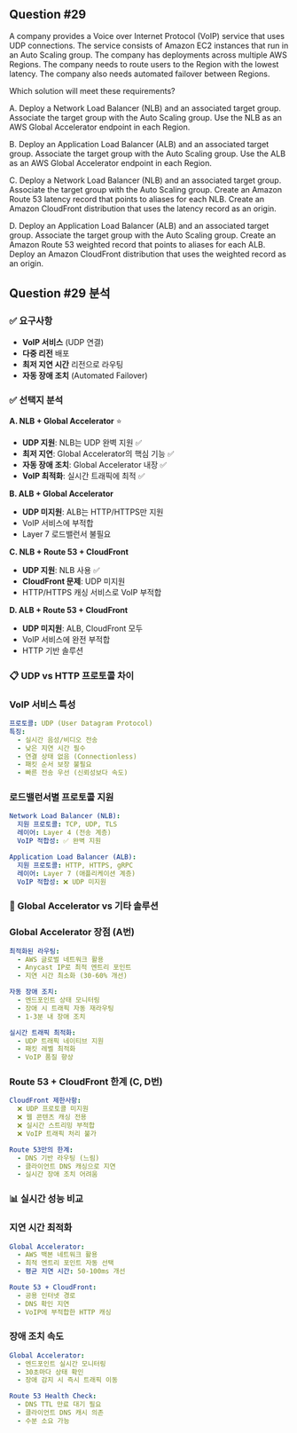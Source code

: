 ## Question #29
A company provides a Voice over Internet Protocol (VoIP) service that uses UDP connections. 
The service consists of Amazon EC2 instances that run in an Auto Scaling group. 
The company has deployments across multiple AWS Regions.
The company needs to route users to the Region with the lowest latency. 
The company also needs automated failover between Regions.

Which solution will meet these requirements?

A. Deploy a Network Load Balancer (NLB) and an associated target group. Associate the target group with the Auto Scaling group. Use the NLB as an AWS Global Accelerator endpoint in each Region.

B. Deploy an Application Load Balancer (ALB) and an associated target group. Associate the target group with the Auto Scaling group. Use the ALB as an AWS Global Accelerator endpoint in each Region.

C. Deploy a Network Load Balancer (NLB) and an associated target group. Associate the target group with the Auto Scaling group. Create an Amazon Route 53 latency record that points to aliases for each NLB. Create an Amazon CloudFront distribution that uses the latency record as an origin.

D. Deploy an Application Load Balancer (ALB) and an associated target group. Associate the target group with the Auto Scaling group. Create an Amazon Route 53 weighted record that points to aliases for each ALB. Deploy an Amazon CloudFront distribution that uses the weighted record as an origin.

## Question #29 분석

### ✅ 요구사항
- **VoIP 서비스** (UDP 연결)
- **다중 리전** 배포
- **최저 지연 시간** 리전으로 라우팅
- **자동 장애 조치** (Automated Failover)

### ✅ 선택지 분석

**A. NLB + Global Accelerator** ⭐
- **UDP 지원**: NLB는 UDP 완벽 지원 ✅
- **최저 지연**: Global Accelerator의 핵심 기능 ✅
- **자동 장애 조치**: Global Accelerator 내장 ✅
- **VoIP 최적화**: 실시간 트래픽에 최적 ✅

**B. ALB + Global Accelerator**
- **UDP 미지원**: ALB는 HTTP/HTTPS만 지원 
- VoIP 서비스에 부적합
- Layer 7 로드밸런서 불필요

**C. NLB + Route 53 + CloudFront**
- **UDP 지원**: NLB 사용 ✅
- **CloudFront 문제**: UDP 미지원 
- HTTP/HTTPS 캐싱 서비스로 VoIP 부적합

**D. ALB + Route 53 + CloudFront**
- **UDP 미지원**: ALB, CloudFront 모두 
- VoIP 서비스에 완전 부적합
- HTTP 기반 솔루션

### 📋 UDP vs HTTP 프로토콜 차이

### **VoIP 서비스 특성**
```yaml
프로토콜: UDP (User Datagram Protocol)
특징:
  - 실시간 음성/비디오 전송
  - 낮은 지연 시간 필수
  - 연결 상태 없음 (Connectionless)
  - 패킷 순서 보장 불필요
  - 빠른 전송 우선 (신뢰성보다 속도)
```

### **로드밸런서별 프로토콜 지원**
```yaml
Network Load Balancer (NLB):
  지원 프로토콜: TCP, UDP, TLS
  레이어: Layer 4 (전송 계층)
  VoIP 적합성: ✅ 완벽 지원

Application Load Balancer (ALB):
  지원 프로토콜: HTTP, HTTPS, gRPC
  레이어: Layer 7 (애플리케이션 계층)
  VoIP 적합성: ❌ UDP 미지원
```

### 🔄 Global Accelerator vs 기타 솔루션

### **Global Accelerator 장점 (A번)**
```yaml
최적화된 라우팅:
  - AWS 글로벌 네트워크 활용
  - Anycast IP로 최적 엔트리 포인트
  - 지연 시간 최소화 (30-60% 개선)

자동 장애 조치:
  - 엔드포인트 상태 모니터링
  - 장애 시 트래픽 자동 재라우팅
  - 1-3분 내 장애 조치

실시간 트래픽 최적화:
  - UDP 트래픽 네이티브 지원
  - 패킷 레벨 최적화
  - VoIP 품질 향상
```

### **Route 53 + CloudFront 한계 (C, D번)**
```yaml
CloudFront 제한사항:
  ❌ UDP 프로토콜 미지원
  ❌ 웹 콘텐츠 캐싱 전용
  ❌ 실시간 스트리밍 부적합
  ❌ VoIP 트래픽 처리 불가

Route 53만의 한계:
  - DNS 기반 라우팅 (느림)
  - 클라이언트 DNS 캐싱으로 지연
  - 실시간 장애 조치 어려움
```

### 📊 실시간 성능 비교

### **지연 시간 최적화**
```yaml
Global Accelerator:
  - AWS 백본 네트워크 활용
  - 최적 엔트리 포인트 자동 선택
  - 평균 지연 시간: 50-100ms 개선

Route 53 + CloudFront:
  - 공용 인터넷 경로
  - DNS 확인 지연
  - VoIP에 부적합한 HTTP 캐싱
```

### **장애 조치 속도**
```yaml
Global Accelerator:
  - 엔드포인트 실시간 모니터링
  - 30초마다 상태 확인
  - 장애 감지 시 즉시 트래픽 이동

Route 53 Health Check:
  - DNS TTL 만료 대기 필요
  - 클라이언트 DNS 캐시 의존
  - 수분 소요 가능
```
